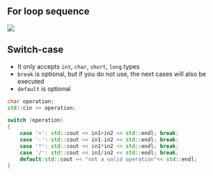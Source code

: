 ## For loop sequence
![](https://github.com/davood-dorostkar/CPP_in_Qt/blob/main/images/for-loop.jpeg)

## Switch-case
* It only accepts `int`, `char`, `short`, `long` types
* `break` is optional, but if you do not use, the next cases will also be executed
* `default` is optional
```cpp
char operation;
std::cin >> operation;

switch (operation)
{
    case '+': std::cout << in1+in2 << std::endl; break;
    case '-': std::cout << in1-in2 << std::endl; break;
    case '*': std::cout << in1*in2 << std::endl; break;
    case '/': std::cout << in1/in2 << std::endl; break;
    default:std::cout << "not a valid operation"<< std::endl;
}
```